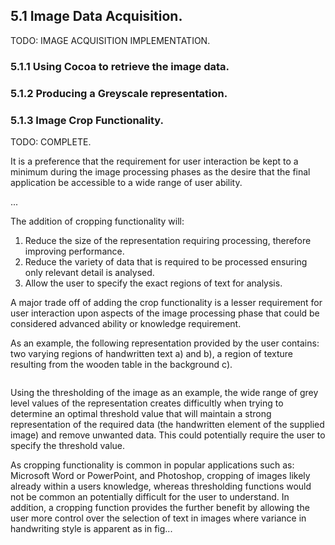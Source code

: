 
## 5.1 Image Data Acquisition.


TODO: IMAGE ACQUISITION IMPLEMENTATION.


### 5.1.1 Using Cocoa to retrieve the image data.



### 5.1.2 Producing a Greyscale representation.



### 5.1.3 Image Crop Functionality.

<div class="hide">
    TODO: COMPLETE.
</div>

It is a preference that the requirement for user interaction be kept to a minimum during the image processing phases as the desire that the final application be accessible to a wide range of user ability. 

...

The addition of cropping functionality will:
1. Reduce the size of the representation requiring processing, therefore improving performance.
2. Reduce the variety of data that is required to be processed ensuring only relevant detail is analysed.
3. Allow the user to specify the exact regions of text for analysis.

A major trade off of adding the crop functionality is a lesser requirement for user interaction upon aspects of the image processing phase that could be considered advanced ability or knowledge requirement.

As an example, the following representation provided by the user contains: two varying regions of handwritten text a) and b), a region of texture resulting from the wooden table in the background c).

![]()

Using the thresholding of the image as an example, the wide range of grey level values of the representation creates difficultly when trying to determine an optimal threshold value that will maintain a strong representation of the required data (the handwritten element of the supplied image) and remove unwanted data. This could potentially require the user to specify the threshold value.

As cropping functionality is common in popular applications such as: Microsoft Word or PowerPoint, and Photoshop, cropping of images likely already within a users knowledge, whereas thresholding functions would not be common an potentially difficult for the user to understand. In addition, a cropping function provides the further benefit by allowing the user more control over the selection of text in images where variance in handwriting style is apparent as in fig...

